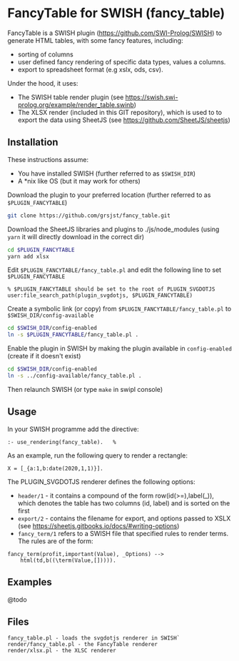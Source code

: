 # FancyTable for SWISH (fancy_table)

FancyTable is a SWISH plugin (https://github.com/SWI-Prolog/SWISH) to generate HTML tables, with some fancy features, including:
- sorting of columns
- user defined fancy rendering of specific data types, values a columns.
- export to spreadsheet format (e.g xslx, ods, csv).

Under the hood, it uses: 
- The SWISH table render plugin (see https://swish.swi-prolog.org/example/render_table.swinb)
- The XLSX render (included in this GIT repository), which is used to to export the data using SheetJS (see https://github.com/SheetJS/sheetjs) 

## Installation

These instructions assume:
- You have installed SWISH (further referred to as `$SWISH_DIR`)
- A \*nix like OS (but it may work for others)

Download the plugin to your preferred location (further referred to as `$PLUGIN_FANCYTABLE`)

```bash
git clone https://github.com/grsjst/fancy_table.git
```

Download the SheetJS libraries and plugins to ./js/node_modules (using `yarn` it will directly download in the correct dir)

```bash
cd $PLUGIN_FANCYTABLE
yarn add xlsx 
```

Edit `$PLUGIN_FANCYTABLE/fancy_table.pl` and edit the following line to set `$PLUGIN_FANCYTABLE` 

```swipl
% $PLUGIN_FANCYTABLE should be set to the root of PLUGIN_SVGDOTJS
user:file_search_path(plugin_svgdotjs, $PLUGIN_FANCYTABLE)
```

Create a symbolic link (or copy) from `$PLUGIN_FANCYTABLE/fancy_table.pl` to `$SWISH_DIR/config-available`
```bash
cd $SWISH_DIR/config-enabled
ln -s $PLUGIN_FANCYTABLE/fancy_table.pl .
```

Enable the plugin in SWISH by making the plugin available in `config-enabled` (create if it doesn't exist)

```bash
cd $SWISH_DIR/config-enabled
ln -s ../config-available/fancy_table.pl .
```

Then relaunch SWISH (or type `make` in swipl console)

## Usage

In your SWISH programme add the directive: 

```swipl
:- use_rendering(fancy_table).   % 
```

As an example, run the following query to render a rectangle:

```swipl
X = [_{a:1,b:date(2020,1,1)}].
```

The PLUGIN_SVGDOTJS renderer defines the following options:
- `header/1` - it contains a compound of the form row(id(>=),label(\_)), which denotes the table has two columns (id, label) and is sorted
	on the first
- `export/2` - contains the filename for export, and options passed to XSLX (see https://sheetjs.gitbooks.io/docs/#writing-options)
- `fancy_term/1` refers to a SWISH file that specified rules to render terms. The rules are of the form:

```swipl
fancy_term(profit,important(Value), _Options) -->
	html(td,b((\term(Value,[])))).
```

## Examples

@todo

## Files

```
fancy_table.pl - loads the svgdotjs renderer in SWISH`
render/fancy_table.pl - the FancyTable renderer
render/xlsx.pl - the XLSC renderer
```

